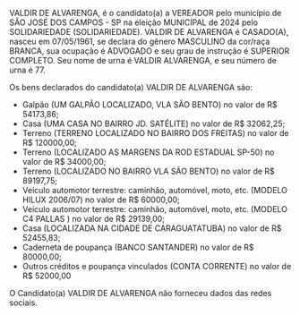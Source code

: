 VALDIR DE ALVARENGA, é o candidato(a) a VEREADOR pelo município de SÃO JOSÉ DOS CAMPOS - SP na eleição MUNICIPAL de 2024 pelo SOLIDARIEDADE (SOLIDARIEDADE). VALDIR DE ALVARENGA é CASADO(A), nasceu em 07/05/1961, se declara do gênero MASCULINO da cor/raça BRANCA, sua ocupação é ADVOGADO e seu grau de instrução é SUPERIOR COMPLETO. Seu nome de urna é VALDIR ALVARENGA, e seu número de urna é 77.

Os bens declarados do candidato(a) VALDIR DE ALVARENGA são: 
- Galpão (UM GALPÃO LOCALIZADO, VLA SÃO BENTO) no valor de R$ 54173,86;
- Casa (UMA CASA NO BAIRRO JD. SATÉLITE) no valor de R$ 32062,25;
- Terreno (TERRENO LOCALIZADO NO BAIRRO DOS FREITAS) no valor de R$ 120000,00;
- Terreno (LOCALIZADO AS MARGENS DA ROD ESTADUAL SP-50) no valor de R$ 34000,00;
- Terreno (LOCALIZADO  NO BAIRRO VLA SÃO BENTO) no valor de R$ 89197,75;
- Veículo automotor terrestre: caminhão, automóvel, moto, etc. (MODELO HILUX 2006/07) no valor de R$ 60000,00;
- Veículo automotor terrestre: caminhão, automóvel, moto, etc. (MODELO C4 PALLAS ) no valor de R$ 29139,00;
- Casa (LOCALIZADA NA CIDADE DE CARAGUATATUBA) no valor de R$ 52455,83;
- Caderneta de poupança (BANCO SANTANDER) no valor de R$ 80000,00;
- Outros créditos e poupança vinculados (CONTA CORRENTE) no valor de R$ 52000,00

O Candidato(a) VALDIR DE ALVARENGA não forneceu dados das redes sociais.
